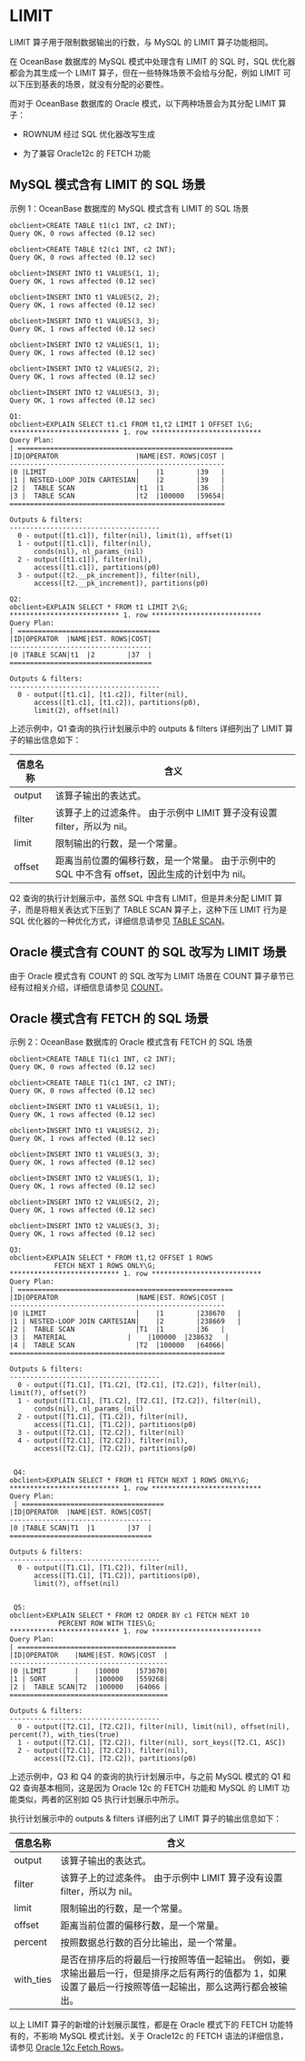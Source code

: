 LIMIT 
==========================

LIMIT 算子用于限制数据输出的行数，与 MySQL 的 LIMIT 算子功能相同。

在 OceanBase 数据库的 MySQL 模式中处理含有 LIMIT 的 SQL 时，SQL 优化器都会为其生成一个 LIMIT 算子，但在一些特殊场景不会给与分配，例如 LIMIT 可以下压到基表的场景，就没有分配的必要性。

而对于 OceanBase 数据库的 Oracle 模式，以下两种场景会为其分配 LIMIT 算子：

* ROWNUM 经过 SQL 优化器改写生成

  

* 为了兼容 Oracle12c 的 FETCH 功能

  




MySQL 模式含有 LIMIT 的 SQL 场景 
----------------------------------------------

示例 1：OceanBase 数据库的 MySQL 模式含有 LIMIT 的 SQL 场景

    obclient>CREATE TABLE t1(c1 INT, c2 INT);
    Query OK, 0 rows affected (0.12 sec)
    
    obclient>CREATE TABLE t2(c1 INT, c2 INT);
    Query OK, 0 rows affected (0.12 sec)
    
    obclient>INSERT INTO t1 VALUES(1, 1);
    Query OK, 1 rows affected (0.12 sec)
    
    obclient>INSERT INTO t1 VALUES(2, 2);
    Query OK, 1 rows affected (0.12 sec)
    
    obclient>INSERT INTO t1 VALUES(3, 3);
    Query OK, 1 rows affected (0.12 sec)
    
    obclient>INSERT INTO t2 VALUES(1, 1);
    Query OK, 1 rows affected (0.12 sec)
    
    obclient>INSERT INTO t2 VALUES(2, 2);
    Query OK, 1 rows affected (0.12 sec)
    
    obclient>INSERT INTO t2 VALUES(3, 3);
    Query OK, 1 rows affected (0.12 sec)
    
    Q1: 
    obclient>EXPLAIN SELECT t1.c1 FROM t1,t2 LIMIT 1 OFFSET 1\G;
    *************************** 1. row ***************************
    Query Plan:
    | =====================================================
    |ID|OPERATOR                   |NAME|EST. ROWS|COST |
    -----------------------------------------------------
    |0 |LIMIT                      |    |1        |39   |
    |1 | NESTED-LOOP JOIN CARTESIAN|    |2        |39   |
    |2 |  TABLE SCAN               |t1  |1        |36   |
    |3 |  TABLE SCAN               |t2  |100000   |59654|
    =====================================================
    
    Outputs & filters: 
    -------------------------------------
      0 - output([t1.c1]), filter(nil), limit(1), offset(1)
      1 - output([t1.c1]), filter(nil), 
          conds(nil), nl_params_(nil)
      2 - output([t1.c1]), filter(nil), 
          access([t1.c1]), partitions(p0)
      3 - output([t2.__pk_increment]), filter(nil), 
          access([t2.__pk_increment]), partitions(p0)
    
    Q2: 
    obclient>EXPLAIN SELECT * FROM t1 LIMIT 2\G;
    *************************** 1. row ***************************
    Query Plan:
    | ===================================
    |ID|OPERATOR  |NAME|EST. ROWS|COST|
    -----------------------------------
    |0 |TABLE SCAN|t1  |2        |37  |
    ===================================
    
    Outputs & filters: 
    -------------------------------------
      0 - output([t1.c1], [t1.c2]), filter(nil), 
          access([t1.c1], [t1.c2]), partitions(p0), 
          limit(2), offset(nil)
         



上述示例中，Q1 查询的执行计划展示中的 outputs \& filters 详细列出了 LIMIT 算子的输出信息如下：


| **信息名称** |                                  **含义**                                  |
|----------|--------------------------------------------------------------------------|
| output   | 该算子输出的表达式。                                                               |
| filter   | 该算子上的过滤条件。 由于示例中 LIMIT 算子没有设置 filter，所以为 nil。            |
| limit    | 限制输出的行数，是一个常量。                                                           |
| offset   | 距离当前位置的偏移行数，是一个常量。 由于示例中的 SQL 中不含有 offset，因此生成的计划中为 nil。 |



Q2 查询的执行计划展示中，虽然 SQL 中含有 LIMIT，但是并未分配 LIMIT 算子，而是将相关表达式下压到了 TABLE SCAN 算子上，这种下压 LIMIT 行为是 SQL 优化器的一种优化方式，详细信息请参见 [TABLE SCAN](/zh-CN/12.sql-optimization-guide-1/2.sql-execution-plan-3/2.execution-plan-operator-2/1.table-scan-2.md)。

Oracle 模式含有 COUNT 的 SQL 改写为 LIMIT 场景 
---------------------------------------------------------

由于 Oracle 模式含有 COUNT 的 SQL 改写为 LIMIT 场景在 COUNT 算子章节已经有过相关介绍，详细信息请参见 [COUNT](/zh-CN/12.sql-optimization-guide-1/2.sql-execution-plan-3/2.execution-plan-operator-2/4.COUNT-1-2-3-4.md)。

Oracle 模式含有 FETCH 的 SQL 场景 
-----------------------------------------------

示例 2：OceanBase 数据库的 Oracle 模式含有 FETCH 的 SQL 场景

    obclient>CREATE TABLE T1(c1 INT, c2 INT);
    Query OK, 0 rows affected (0.12 sec)
    
    obclient>CREATE TABLE T1(c1 INT, c2 INT);
    Query OK, 0 rows affected (0.12 sec)
    
    obclient>INSERT INTO t1 VALUES(1, 1);
    Query OK, 1 rows affected (0.12 sec)
    
    obclient>INSERT INTO t1 VALUES(2, 2);
    Query OK, 1 rows affected (0.12 sec)
    
    obclient>INSERT INTO t1 VALUES(3, 3);
    Query OK, 1 rows affected (0.12 sec)
    
    obclient>INSERT INTO t2 VALUES(1, 1);
    Query OK, 1 rows affected (0.12 sec)
    
    obclient>INSERT INTO t2 VALUES(2, 2);
    Query OK, 1 rows affected (0.12 sec)
    
    obclient>INSERT INTO t2 VALUES(3, 3);
    Query OK, 1 rows affected (0.12 sec)
    
    Q3: 
    obclient>EXPLAIN SELECT * FROM t1,t2 OFFSET 1 ROWS 
               FETCH NEXT 1 ROWS ONLY\G;
    *************************** 1. row ***************************
    Query Plan:
    | =====================================================
    |ID|OPERATOR                   |NAME|EST. ROWS|COST |
    -----------------------------------------------------
    |0 |LIMIT                      |    |1        |238670   |
    |1 | NESTED-LOOP JOIN CARTESIAN|    |2        |238669   |
    |2 |  TABLE SCAN               |T1  |1        |36   |
    |3 |  MATERIAL               |    |100000  |238632   |
    |4 |  TABLE SCAN               |T2  |100000   |64066|
    =====================================================
    
    Outputs & filters: 
    -------------------------------------
      0 - output([T1.C1], [T1.C2], [T2.C1], [T2.C2]), filter(nil), limit(?), offset(?)
      1 - output([T1.C1], [T1.C2], [T2.C1], [T2.C2]), filter(nil), 
          conds(nil), nl_params_(nil)
      2 - output([T1.C1], [T1.C2]), filter(nil), 
          access([T1.C1], [T1.C2]), partitions(p0)
      3 - output([T2.C1], [T2.C2]), filter(nil)
      4 - output([T2.C1], [T2.C2]), filter(nil), 
          access([T2.C1], [T2.C2]), partitions(p0)
          
          
     Q4: 
    obclient>EXPLAIN SELECT * FROM t1 FETCH NEXT 1 ROWS ONLY\G;
    *************************** 1. row ***************************
    Query Plan:
     | ===================================
    |ID|OPERATOR  |NAME|EST. ROWS|COST|
    -----------------------------------
    |0 |TABLE SCAN|T1  |1        |37  |
    ===================================
    
    Outputs & filters: 
    -------------------------------------
      0 - output([T1.C1], [T1.C2]), filter(nil), 
          access([T1.C1], [T1.C2]), partitions(p0), 
          limit(?), offset(nil)
     
     
     Q5: 
    obclient>EXPLAIN SELECT * FROM t2 ORDER BY c1 FETCH NEXT 10 
                PERCENT ROW WITH TIES\G;
    *************************** 1. row ***************************
    Query Plan:
    | =======================================
    |ID|OPERATOR    |NAME|EST. ROWS|COST  |
    ---------------------------------------
    |0 |LIMIT       |    |10000    |573070|
    |1 | SORT       |    |100000   |559268|
    |2 |  TABLE SCAN|T2  |100000   |64066 |
    =======================================
    
    Outputs & filters: 
    -------------------------------------
      0 - output([T2.C1], [T2.C2]), filter(nil), limit(nil), offset(nil), percent(?), with_ties(true)
      1 - output([T2.C1], [T2.C2]), filter(nil), sort_keys([T2.C1, ASC])
      2 - output([T2.C1], [T2.C2]), filter(nil), 
          access([T2.C1], [T2.C2]), partitions(p0)



上述示例中，Q3 和 Q4 的查询的执行计划展示中，与之前 MySQL 模式的 Q1 和 Q2 查询基本相同，这是因为 Oracle 12c 的 FETCH 功能和 MySQL 的 LIMIT 功能类似，两者的区别如 Q5 执行计划展示中所示。

执行计划展示中的 outputs \& filters 详细列出了 LIMIT 算子的输出信息如下：


| **信息名称**  |                                             **含义**                                              |
|-----------|-------------------------------------------------------------------------------------------------|
| output    | 该算子输出的表达式。                                                                                      |
| filter    | 该算子上的过滤条件。 由于示例中 LIMIT 算子没有设置 filter，所以为 nil。                                   |
| limit     | 限制输出的行数，是一个常量。                                                                                  |
| offset    | 距离当前位置的偏移行数，是一个常量。                                                                              |
| percent   | 按照数据总行数的百分比输出，是一个常量。                                                                            |
| with_ties | 是否在排序后的将最后一行按照等值一起输出。 例如，要求输出最后一行，但是排序之后有两行的值都为 1，如果设置了最后一行按照等值一起输出，那么这两行都会被输出。 |



以上 LIMIT 算子的新增的计划展示属性，都是在 Oracle 模式下的 FETCH 功能特有的，不影响 MySQL 模式计划。关于 Oracle12c 的 FETCH 语法的详细信息，请参见 [Oracle 12c Fetch Rows](https://renenyffenegger.ch/notes/development/databases/Oracle/SQL/select/first-n-rows/index#ora-sql-row-limiting-clause)。
